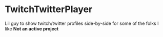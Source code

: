 # TwitchTwitterPlayer  
Lil guy to show twitch/twitter profiles side-by-side for some of the folks I like 
**Not an active project**
